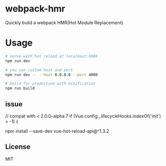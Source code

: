 # webpack-hmr

Quickly build a webpack HMR(Hot Module Replacement)

# Usage

``` bash
# serve with hot reload at localhost:8080
npm run dev

# you can custom host and port
npm run dev -- --host 0.0.0.0 --port 4000

# build for production with minification
npm run build
```

## issue

// compat with < 2.0.0-alpha.7
  if (Vue.config._lifecycleHooks.indexOf('init') > -1) {

npm install --save-dev vue-hot-reload-api@^1.3.2

## License

MIT